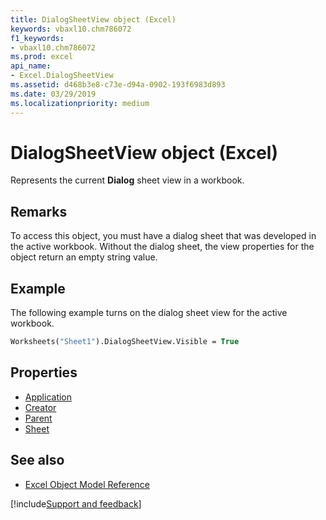 ```yaml
---
title: DialogSheetView object (Excel)
keywords: vbaxl10.chm786072
f1_keywords:
- vbaxl10.chm786072
ms.prod: excel
api_name:
- Excel.DialogSheetView
ms.assetid: d468b3e8-c73e-d94a-0902-193f6983d893
ms.date: 03/29/2019
ms.localizationpriority: medium
---
```



# DialogSheetView object (Excel)

Represents the current **Dialog** sheet view in a workbook.


## Remarks

To access this object, you must have a dialog sheet that was developed in the active workbook. Without the dialog sheet, the view properties for the object return an empty string value.


## Example

The following example turns on the dialog sheet view for the active workbook.

```vb
Worksheets("Sheet1").DialogSheetView.Visible = True
```

## Properties

- [Application](Excel.DialogSheetView.Application.md)
- [Creator](Excel.DialogSheetView.Creator.md)
- [Parent](Excel.DialogSheetView.Parent.md)
- [Sheet](Excel.DialogSheetView.Sheet.md)

## See also

- [Excel Object Model Reference](overview/Excel/object-model.md)

[!include[Support and feedback](~/includes/feedback-boilerplate.md)]